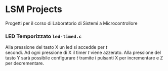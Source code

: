 # LSM Projects

Progetti per il corso di Laboratorio di Sistemi a Microcontrollore

### LED Temporizzato `led-timed.c`
Alla pressione del tasto X un led si accedde per _t_ <br /> secondi. Ad ogni
pressione di X il timer _t_  viene azzerato. Alla pressione del tasto Y sarà
possibile configurare _t_  tramite i pulsanti X per incrementare e Z per 
decrementare.